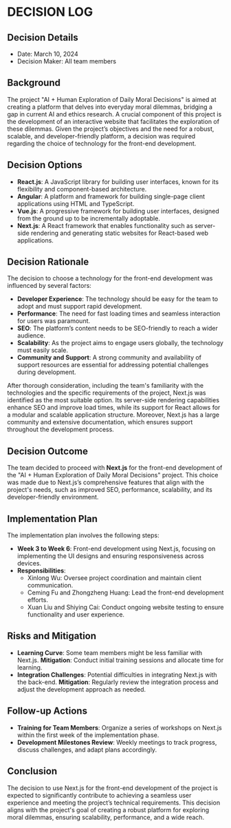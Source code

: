 # DECISION LOG

## Decision Details
- Date: March 10, 2024
- Decision Maker: All team members

## Background
The project "AI + Human Exploration of Daily Moral Decisions" is aimed at creating a platform that delves into everyday moral dilemmas, bridging a gap in current AI and ethics research. A crucial component of this project is the development of an interactive website that facilitates the exploration of these dilemmas. Given the project’s objectives and the need for a robust, scalable, and developer-friendly platform, a decision was required regarding the choice of technology for the front-end development.

## Decision Options
- **React.js**: A JavaScript library for building user interfaces, known for its flexibility and component-based architecture.
- **Angular**: A platform and framework for building single-page client applications using HTML and TypeScript.
- **Vue.js**: A progressive framework for building user interfaces, designed from the ground up to be incrementally adoptable.
- **Next.js**: A React framework that enables functionality such as server-side rendering and generating static websites for React-based web applications.

## Decision Rationale
The decision to choose a technology for the front-end development was influenced by several factors:
- **Developer Experience**: The technology should be easy for the team to adopt and must support rapid development.
- **Performance**: The need for fast loading times and seamless interaction for users was paramount.
- **SEO**: The platform’s content needs to be SEO-friendly to reach a wider audience.
- **Scalability**: As the project aims to engage users globally, the technology must easily scale.
- **Community and Support**: A strong community and availability of support resources are essential for addressing potential challenges during development.

After thorough consideration, including the team's familiarity with the technologies and the specific requirements of the project, Next.js was identified as the most suitable option. Its server-side rendering capabilities enhance SEO and improve load times, while its support for React allows for a modular and scalable application structure. Moreover, Next.js has a large community and extensive documentation, which ensures support throughout the development process.

## Decision Outcome
The team decided to proceed with **Next.js** for the front-end development of the "AI + Human Exploration of Daily Moral Decisions" project. This choice was made due to Next.js’s comprehensive features that align with the project's needs, such as improved SEO, performance, scalability, and its developer-friendly environment.

## Implementation Plan
The implementation plan involves the following steps:
- **Week 3 to Week 6**: Front-end development using Next.js, focusing on implementing the UI designs and ensuring responsiveness across devices.
- **Responsibilities**:
  - Xinlong Wu: Oversee project coordination and maintain client communication.
  - Ceming Fu and Zhongzheng Huang: Lead the front-end development efforts.
  - Xuan Liu and Shiying Cai: Conduct ongoing website testing to ensure functionality and user experience.

## Risks and Mitigation
- **Learning Curve**: Some team members might be less familiar with Next.js. **Mitigation**: Conduct initial training sessions and allocate time for learning.
- **Integration Challenges**: Potential difficulties in integrating Next.js with the back-end. **Mitigation**: Regularly review the integration process and adjust the development approach as needed.

## Follow-up Actions
- **Training for Team Members**: Organize a series of workshops on Next.js within the first week of the implementation phase.
- **Development Milestones Review**: Weekly meetings to track progress, discuss challenges, and adapt plans accordingly.

## Conclusion
The decision to use Next.js for the front-end development of the project is expected to significantly contribute to achieving a seamless user experience and meeting the project’s technical requirements. This decision aligns with the project's goal of creating a robust platform for exploring moral dilemmas, ensuring scalability, performance, and a wide reach.
